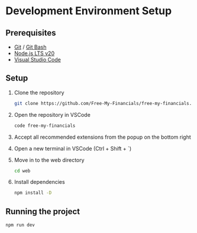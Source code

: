 # Development Environment Setup

## Prerequisites

- [Git](https://git-scm.com/) / [Git Bash](https://gitforwindows.org/)
- [Node.js LTS v20](https://nodejs.org/en/)
- [Visual Studio Code](https://code.visualstudio.com/)

## Setup

1. Clone the repository

    ```bash
    git clone https://github.com/Free-My-Financials/free-my-financials.git
    ```

2. Open the repository in VSCode

    ```bash
    code free-my-financials
    ```

3. Accept all recommended extensions from the popup on the bottom right

4. Open a new terminal in VSCode (Ctrl + Shift + `)

5. Move in to the web directory

    ```bash
    cd web
    ```

6. Install dependencies

    ```bash
    npm install -D
    ```

## Running the project

```bash
npm run dev
```
